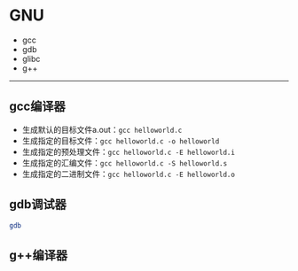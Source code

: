 # GNU


- gcc
- gdb
- glibc
- g++

---



## gcc编译器
- 生成默认的目标文件a.out：`gcc helloworld.c`
- 生成指定的目标文件：`gcc helloworld.c -o helloworld`
- 生成指定的预处理文件：`gcc helloworld.c -E helloworld.i`
- 生成指定的汇编文件：`gcc helloworld.c -S helloworld.s`
- 生成指定的二进制文件：`gcc helloworld.c -E helloworld.o`




## gdb调试器
```sh
gdb
```

## g++编译器


